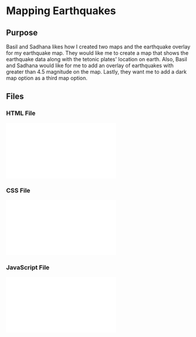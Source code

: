 # Mapping Earthquakes
## Purpose
Basil and Sadhana likes how I created two maps and the earthquake overlay for my earthquake map. They would like me to create a map that shows the earthquake data along with the tetonic plates' location on earth. Also, Basil and Sadhana would like for me to add an overlay of earthquakes with greater than 4.5 magnitude on the map. Lastly, they want me to add a dark map option as a third map option.
## Files
### HTML File
![HTML file](Earthquake_Challenge/index.html)
### CSS File
![Style CSS](Earthquake_Challenge/Static/css/style.css)
### JavaScript File
![Style CSS](Earthquake_Challenge/Static/js/challenge_logic.js)
